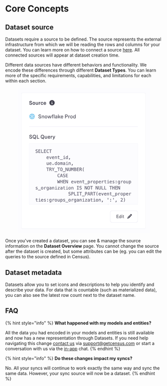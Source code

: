 # Core Concepts

## Dataset source <a href="#data-source" id="data-source"></a>

Datasets require a source to be defined. The source represents the external infrastructure from which we will be reading the rows and columns for your dataset. You can learn more on how to connect a source [here](../../sources/overview.md). All connected sources will appear at dataset creation time.

Different data sources have different behaviors and functionality. We encode these differences through different **Dataset Types**. You can learn more of the specific requirements, capabilities, and limitations for each within each section.

<figure><img src="../../.gitbook/assets/image (5) (1).png" alt=""><figcaption></figcaption></figure>

Once you've created a dataset, you can see & manage the source information on the **Dataset Overview** page. You cannot change the source after the dataset is created, but some attributes can be (eg. you can edit the queries to the source defined in Census).

## Dataset metadata

Datasets allow you to set icons and descriptions to help you identify and describe your data. For data that is countable (such as materialized data), you can also see the latest row count next to the dataset name.

## FAQ

{% hint style="info" %}
**What happened with my models and entities?**

All the data you had encoded in your models and entities is still available and now has a new representation through Datasets. If you need help navigating this change [contact us](mailto:support@getcensus.com) via support@getcensus.com or start a conversation with us via the [in-app](https://app.getcensus.com) chat.
{% endhint %}

{% hint style="info" %}
**Do these changes impact my syncs?**

No. All your syncs will continue to work exactly the same way and sync the same data. However, your sync source will now be a dataset.
{% endhint %}
